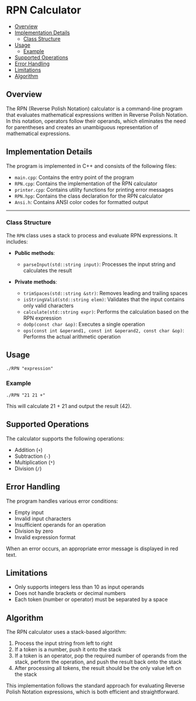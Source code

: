 # RPN Calculator

<!-- mtoc-start -->

* [Overview](#overview)
* [Implementation Details](#implementation-details)
  * [Class Structure](#class-structure)
* [Usage](#usage)
  * [Example](#example)
* [Supported Operations](#supported-operations)
* [Error Handling](#error-handling)
* [Limitations](#limitations)
* [Algorithm](#algorithm)

<!-- mtoc-end -->
## Overview

The RPN (Reverse Polish Notation) calculator is a command-line program that evaluates mathematical expressions written in Reverse Polish Notation. In this notation, operators follow their operands, which eliminates the need for parentheses and creates an unambiguous representation of mathematical expressions.

## Implementation Details

The program is implemented in C++ and consists of the following files:
* `main.cpp`: Contains the entry point of the program
* `RPN.cpp`: Contains the implementation of the RPN calculator
* `printer.cpp`: Contains utility functions for printing error messages
* `RPN.hpp`: Contains the class declaration for the RPN calculator
* `Ansi.h`: Contains ANSI color codes for formatted output
___

### Class Structure

The `RPN` class uses a stack to process and evaluate RPN expressions. It includes:

- **Public methods**:
  - `parseInput(std::string input)`: Processes the input string and calculates the result

- **Private methods**:
  - `trimSpaces(std::string &str)`: Removes leading and trailing spaces
  - `isStringValid(std::string elem)`: Validates that the input contains only valid characters
  - `calculate(std::string expr)`: Performs the calculation based on the RPN expression
  - `doOp(const char &op)`: Executes a single operation
  - `ops(const int &operand1, const int &operand2, const char &op)`: Performs the actual arithmetic operation

## Usage

```
./RPN "expression"
```

### Example
```
./RPN "21 21 +"
```

This will calculate 21 + 21 and output the result (42).

## Supported Operations

The calculator supports the following operations:
- Addition (`+`)
- Subtraction (`-`)
- Multiplication (`*`)
- Division (`/`)

## Error Handling

The program handles various error conditions:
- Empty input
- Invalid input characters
- Insufficient operands for an operation
- Division by zero
- Invalid expression format

When an error occurs, an appropriate error message is displayed in red text.

## Limitations

- Only supports integers less than 10 as input operands
- Does not handle brackets or decimal numbers
- Each token (number or operator) must be separated by a space

## Algorithm

The RPN calculator uses a stack-based algorithm:
1. Process the input string from left to right
2. If a token is a number, push it onto the stack
3. If a token is an operator, pop the required number of operands from the stack, perform the operation, and push the result back onto the stack
4. After processing all tokens, the result should be the only value left on the stack

This implementation follows the standard approach for evaluating Reverse Polish Notation expressions, which is both efficient and straightforward.

